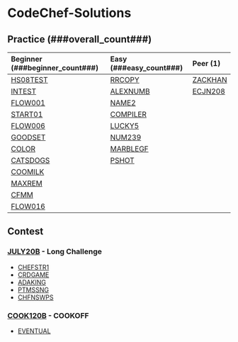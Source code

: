 # CodeChef-Solutions

## Practice (**###overall_count###**)

| Beginner (**###beginner_count###**)                    | Easy (**###easy_count###**)                            | Peer (**1**)                                                  |
|:-------------------------------------------------------|:-------------------------------------------------------|:--------------------------------------------------------------|
| [HS08TEST](https://www.codechef.com/problems/HS08TEST) | [RRCOPY](https://www.codechef.com/problems/RRCOPY)     | [ZACKHAN](https://www.codechef.com/LRNDSA05/problems/ZACKHAN) |
| [INTEST](https://www.codechef.com/problems/INTEST)     | [ALEXNUMB](https://www.codechef.com/problems/ALEXNUMB) | [ECJN208](https://www.codechef.com/LRNDSA05/problems/ECJN208)|
| [FLOW001](https://www.codechef.com/problems/FLOW001)   | [NAME2](https://www.codechef.com/problems/NAME2)       |                                                               |
| [START01](https://www.codechef.com/problems/START01)   | [COMPILER](https://www.codechef.com/problems/COMPILER) |                                                               |
| [FLOW006](https://www.codechef.com/problems/FLOW006)   | [LUCKY5](https://www.codechef.com/problems/LUCKY5)     |                                                               |
| [GOODSET](https://www.codechef.com/problems/GOODSET)   | [NUM239](https://www.codechef.com/problems/NUM239)     |                                                               |
| [COLOR](https://www.codechef.com/problems/COLOR)       | [MARBLEGF](https://www.codechef.com/problems/MARBLEGF) |                                                               |
| [CATSDOGS](https://www.codechef.com/problems/CATSDOGS) | [PSHOT](https://www.codechef.com/problems/PSHOT)       |                                                               |
| [COOMILK](https://www.codechef.com/problems/COOMILK)   |                                                        |                                                               |
| [MAXREM](https://www.codechef.com/problems/MAXREM)     |                                                        |                                                               |
| [CFMM](https://www.codechef.com/problems/CFMM)         |                                                        |                                                               |
| [FLOW016](https://www.codechef.com/problems/FLOW016)   |                                                        |                                                               |

## Contest

### [JULY20B](https://www.codechef.com/JULY20B?order=desc&sortBy=successful_submissions) - Long Challenge

* [CHEFSTR1](https://www.codechef.com/JULY20B/problems/CHEFSTR1)
* [CRDGAME](https://www.codechef.com/JULY20B/problems/CRDGAME)
* [ADAKING](https://www.codechef.com/JULY20B/problems/ADAKING)
* [PTMSSNG](https://www.codechef.com/JULY20B/problems/PTMSSNG)
* [CHFNSWPS](https://www.codechef.com/JULY20B/problems/CHFNSWPS)

### [COOK120B](https://www.codechef.com/COOK120B?order=desc&sortBy=successful_submissions) - COOKOFF
* [EVENTUAL](https://www.codechef.com/COOK120B/problems/EVENTUAL)
